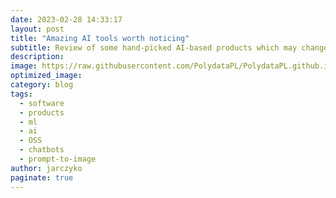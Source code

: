 ```yaml
---
date: 2023-02-28 14:33:17
layout: post
title: "Amazing AI tools worth noticing"
subtitle: Review of some hand-picked AI-based products which may change the world
description: 
image: https://raw.githubusercontent.com/PolydataPL/PolydataPL.github.io/main/assets/img/uploads/posts/199232564_Data_scientists_working_together_on_the_next_big_thing__super_futuristic__Office_style_and_pixelated.png
optimized_image:
category: blog
tags:
  - software
  - products
  - ml
  - ai
  - OSS
  - chatbots
  - prompt-to-image
author: jarczyko
paginate: true
---
```

